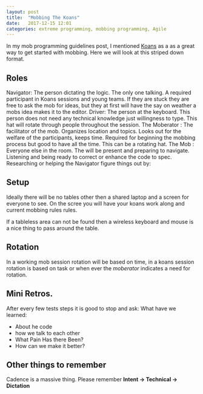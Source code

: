 ```yaml
---
layout: post
title:  "Mobbing The Koans"
date:   2017-12-15 12:01
categories: extreme programming, mobbing programming, Agile
---
```


In my mob programming guidelines post, I mentioned [Koans](http://www.lauradhamilton.com/learn-a-new-programming-language-today-with-koans) as a as a great way to get started with mobbing. Here we will look at this striped down format.

## Roles

Navigator: The person dictating the logic. The only one talking. A required participant in Koans sessions and young teams. If they are stuck they are free to ask the mob for ideas, but they at first will have the say on weather a mobs idea makes it to the editor.
Driver: The person at the keyboard. This person does not need any technical knowledge just willingness to type. This hat will rotate through people throughout the session.
The Moberator : The facilitator of the mob. Organizes location and topics. Looks out for the welfare of the participants, keeps time. Required for beginning the mobbing process but good to have all the time. This can be a rotating hat.
The Mob : Everyone else in the room. The will be present and preparing to navigate. Listening and being ready to correct or enhance the code to spec. Researching or helping the Navigator figure things out by:

## Setup

Ideally there will be no tables other then a shared laptop and a screen for everyone to see. On the scree you will have your koans work along and current mobbing rules rules.

If a tableless area can not be found then a wireless keyboard and mouse is a nice thing to pass around the table.

## Rotation

In a working mob session rotation will be based on time, in a koans session rotation is based on task or when ever the _moberator_ indicates a need for rotation.

## Mini Retros.

After every few tests steps it is good to stop and ask:
What have we learned:

* About he code
* how we talk to each other
* What Pain Has there Been?
* How can we make it better?

## Other things to remember

Cadence is a massive thing. Please remember __Intent → Technical → Dictation__
